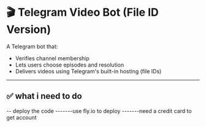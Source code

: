 # 🎬 Telegram Video Bot (File ID Version)

A Telegram bot that:

- Verifies channel membership
- Lets users choose episodes and resolution
- Delivers videos using Telegram's built-in hosting (file IDs)

---

## ✅ what i need to do 

-- deploy the code 
-------use fly.io to deploy 
-------need a credit card to get account  
